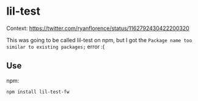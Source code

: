 # lil-test

Context: https://twitter.com/ryanflorence/status/1162792430422200320

This was going to be called lil-test on npm, but I got the
`Package name too similar to existing packages;` error :(

## Use

npm:

```bash
npm install lil-test-fw
```
